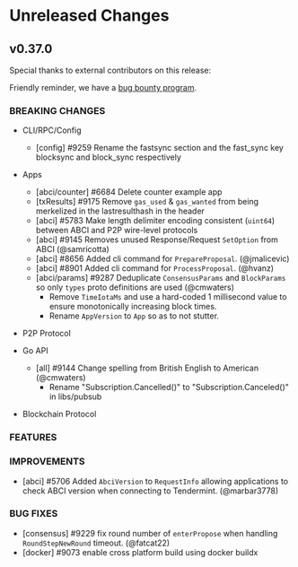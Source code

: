 # Unreleased Changes

## v0.37.0

Special thanks to external contributors on this release:

Friendly reminder, we have a [bug bounty program](https://hackerone.com/tendermint).

### BREAKING CHANGES

- CLI/RPC/Config

  - [config] \#9259 Rename the fastsync section and the fast_sync key blocksync and block_sync respectively

- Apps

  - [abci/counter] \#6684 Delete counter example app
  - [txResults] \#9175 Remove `gas_used` & `gas_wanted` from being merkelized in the lastresulthash in the header
  - [abci] \#5783 Make length delimiter encoding consistent (`uint64`) between ABCI and P2P wire-level protocols
  - [abci] \#9145 Removes unused Response/Request `SetOption` from ABCI (@samricotta)
  - [abci] \#8656 Added cli command for `PrepareProposal`. (@jmalicevic)
  - [abci] \#8901 Added cli command for `ProcessProposal`. (@hvanz)
  - [abci/params] \#9287 Deduplicate `ConsensusParams` and `BlockParams` so only `types` proto definitions are used (@cmwaters)
    - Remove `TimeIotaMs` and use a hard-coded 1 millisecond value to ensure monotonically increasing block times.
    - Rename `AppVersion` to `App` so as to not stutter.

- P2P Protocol

- Go API

    - [all] \#9144 Change spelling from British English to American (@cmwaters)
        - Rename "Subscription.Cancelled()" to "Subscription.Canceled()" in libs/pubsub

- Blockchain Protocol

### FEATURES

### IMPROVEMENTS

- [abci] \#5706 Added `AbciVersion` to `RequestInfo` allowing applications to check ABCI version when connecting to Tendermint. (@marbar3778)

### BUG FIXES

- [consensus] \#9229 fix round number of `enterPropose` when handling `RoundStepNewRound` timeout. (@fatcat22)
- [docker] \#9073 enable cross platform build using docker buildx
